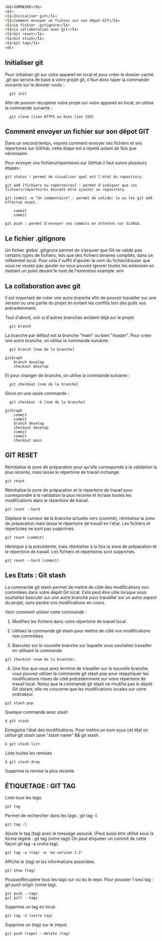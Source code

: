 ```html
<h1>SOMMAIRE</h1>
<ol>
<li>Initialiser git</li>
<li>Comment envoyer un fichier sur son dêpot GIT</li>
<li>Le fichier .gitignore</li>
<li>La collaboration avec git</li>
<li>Git reset</li>
<li>Git stash</li>
<li>Git tag</li>
<ol>
```

## Initialiser git

Pour initialiser git sur votre appareil en local et pour créer le dossier caché .git qui servira de base à votre projet git, il faut donc taper la commande suivante sur le dossier voulu :

```git
  git init
```
Afin de pouvoir récupérer votre projet sur votre appareil en local, on utilise la commande suivante :

```git
  git clone [lien HTTPS ou bien lien SSH]
```

## Comment envoyer un fichier sur son dêpot GIT

Dans un second temps, voyons comment envoyer ses fichiers et ses répertoires sur GitHub, cette étape est a répété autant de fois que nécessaire.

Pour envoyer vos fichiers/répertoires sur GitHub il faut suivre plusieurs étapes :

```git
git status : permet de visualiser quel est l'état du repository.
```

```git
git add [fichiers ou repertoires] : permet d'indiquer que ces fichiers/répertoires doivent être ajouter au repository.
```

```git
git commit -m "Un commentaire" : permet de valider le ou les git add effectué avant.
```

```gitGraph
    commit
    commit
```

```git
git push : permet d'envoyer vos commits en attentes sur GitHub.
```

## Le fichier .gitignore

Un fichier global .gitignore permet de s’assurer que Git ne valide pas certains types de fichiers, tels que des fichiers binaires compilés, dans un référentiel local. Pour cela il suffit d'ajouter le nom du fichier/dossier que vous ne voulez pas ajouter ou vous pouvez ignorer toutes les extension en mettant un point devant le nom de l'extension example .env

## La collaboration avec git

Il est important de créer une autre branche afin de pouvoir travailler sur une version ou une partie du projet en évitant les conflits lors des pulls vus précedemment.

Tout d'abord, voir si d'autres branches existent déjà sur le projet.

```git
  git branch
```

La branche par défaut est la branche "main" ou bien "master".
Pour créer une autre branche, on utilise la commande suivante : 

```git
  git branch [nom de la branche]
```
```mermaid
gitGraph
    branch develop
    checkout develop
```
Et pour changer de branche, on utilise la commande suivante : 
```git
  git checkout [nom de la branche]
```

Sinon en une seule commande :

```git
  git checkout -b [nom de la branche]
```

```mermaid
gitGraph
    commit
    commit
    branch develop
    checkout develop
    commit
    commit
    checkout main
```

## GIT RESET

Réinitialise la zone de préparation pour qu'elle corresponde à la validation la plus récente, mais laisse le répertoire de travail inchangé.
```git
git reset
```

Réinitialise la zone de préparation et le répertoire de travail pour correspondre à la validation la plus récente et écrase toutes les modifications dans le répertoire de travail.
```git
git reset --hard
```

Déplace le curseur de la branche actuelle vers (commit), réinitialise la zone de préparation mais laisse le répertoire de travail en l'état. Les fichiers et répertoires ne sont pas supprimés.
```git
git reset (commit)
```
Identique à la précédente, mais réinitialise à la fois la zone de préparation et le répertoire de travail. Les fichiers et répertoires sont supprimés.
```git
git reset --hard (commit)
```

## Les Etats : Git stash
La commande git stash permet de mettre de côté des modifications non commitées dans votre dépôt Git local. Cela peut être utile lorsque vous souhaitez basculer sur une autre branche pour travailler sur un autre aspect du projet, sans perdre vos modifications en cours.

Voici comment utiliser cette commande :

1. Modifiez les fichiers dans votre répertoire de travail local.

2. Utilisez la commande git stash pour mettre de côté vos modifications non commitées.

3. Basculez sur la nouvelle branche sur laquelle vous souhaitez travailler en utilisant la commande 
```git
git checkout <nom de la branche>.
```

4. Une fois que vous avez terminé de travailler sur la nouvelle branche, vous pouvez utiliser la commande git stash pop pour réappliquer les modifications mises de côté précédemment sur votre répertoire de travail local.
Notez que la commande git stash ne modifie pas le dépôt Git distant, elle ne concerne que les modifications locales sur votre ordinateur.
```git
git stash pop
```
Quelque commande avec stash

```git
$ git stash
```
Enregistre l'état des modifications. Pour mettre un nom sous cet état on utilise git stash save "stash name" && git stash. 

```git
$ git stash list
```
Liste toutes les remises 

```git
$ git stash drop
```
Supprime la remise la plus récente

## ÉTIQUETAGE : GIT TAG

Liste tous les tags.
```git
git tag
```

Permet de rechercher dans les tags : git tag -l. 
```git
git tag -l
```

Ajoute le tag (tag) avec le message associé. (Peut aussi être utilisé sous la forme légère : git tag (votre tag))
On peut étiqueter un commit de cette façon git tag -a (votre tag).
```git
git tag -a (tag) -m 'ma version 1.2'
```

Affiche le (tag) et les informations associées.
```git
git show (tag)
```

Pousse/Récupère tous les tags sur ou du le repo. Pour pousser 1 seul tag : git push origin (votre tag).
```git
git push --tags
git pull --tags
```

Supprime un tag en local.
```git
git tag -d (votre tag)
```

Supprime un (tag) sur le (repo).
```git
git push (repo) --delete (tag)
```


